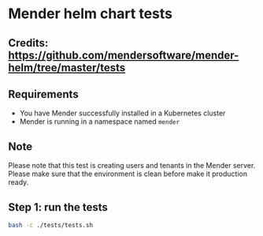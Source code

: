 # Mender helm chart tests

## Credits: https://github.com/mendersoftware/mender-helm/tree/master/tests

## Requirements
* You have Mender successfully installed in a Kubernetes cluster
* Mender is running in a namespace named `mender`

## Note
Please note that this test is creating users and tenants in the Mender server.
Please make sure that the environment is clean before make it production ready.

## Step 1: run the tests

```bash
bash -c ./tests/tests.sh
```
